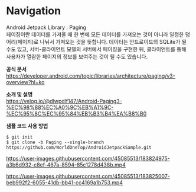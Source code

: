 # Navigation
Android Jetpack Library : Paging    
페이징이란 데이터를 가져올 때 한 번에 모든 데이터를 가져오는 것이 아니라 일정한 덩어리(페이지)로 나눠서 가져오는 것을 뜻합니다.
데이터는 안드로이드의 SQLite가 될 수도 있고, 서버-클라이언트 모델의 서버에서 페이징을 구현한 뒤, 클라이언트를 통해 사용자가 열람한 페이지의 정보를 보여주는 것이 될 수도 있습니다.

**공식 문서**    
https://developer.android.com/topic/libraries/architecture/paging/v3-overview?hl=ko


**소개 및 설명**    
https://velog.io/@dlwpdlf147/Android-Paging3-%EC%98%88%EC%A0%9C%EB%A1%9C-%EC%95%8C%EC%95%84%EB%B3%B4%EA%B8%B0

**샘플 코드 사용 방법**
```
$ git init
$ git clone -b Paging --single-branch https://github.com/WorldOneTop/AndroidJetpackSample.git
```




https://user-images.githubusercontent.com/45085513/183824975-a3b6d932-c8ef-467a-8594-85c1278d438b.mp4


https://user-images.githubusercontent.com/45085513/183825007-beb992f2-6055-41db-bb41-cc4169a1b753.mp4


